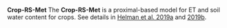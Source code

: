 **Crop-RS-Met**
The **Crop-RS-Met** is a proximal-based model for ET and soil water content for crops. See details in [Helman et al. 2019a](https://www.sciencedirect.com/science/article/pii/S0378377418307352) and [2019b](https://www.sciencedirect.com/science/article/pii/S0378429018309341?dgcid=author).
